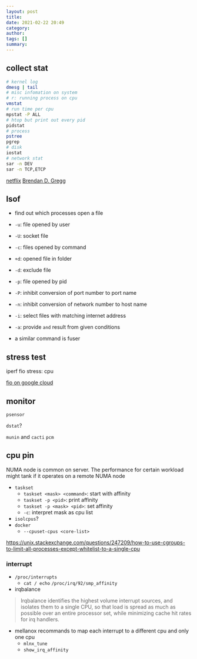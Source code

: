 ```yaml
---
layout: post
title:
date: 2021-02-22 20:49
category:
author:
tags: []
summary:
---
```


## collect stat

```bash
# kernel log
dmesg | tail
# misc infomation on system
# r: running process on cpu
vmstat
# run time per cpu
mpstat -P ALL
# htop but print out every pid
pidstat
# process
pstree
pgrep
# disk
iostat
# network stat
sar -n DEV
sar -n TCP,ETCP
```

[netflix](https://netflixtechblog.com/netflix-at-velocity-2015-linux-performance-tools-51964ddb81cf)
[Brendan D. Gregg](http://www.brendangregg.com/linuxperf.html)

## lsof

- find out which processes open a file
- `-u`: file opened by user
- `-U`: socket file
- `-c`: files opened by command
- `+d`: opened file in folder
- `-d`: exclude file
- `-p`: file opened by pid
- `-P`: inhibit conversion of port number to port name
- `-n`: inhibit conversion of network number to host name
- `-i`: select files with matching internet address
- `-a`: provide `and` result from given conditions

- a similar command is fuser

## stress test

iperf
fio
stress: cpu

[fio on google cloud](https://cloud.google.com/compute/docs/disks/benchmarking-pd-performance)

## monitor

`psensor`

`dstat`?

`munin` and `cacti`
`pcm`

## cpu pin

NUMA node is common on server.
The performance for certain workload might tank if it operates on a remote NUMA node

- `taskset`
  - `taskset <mask> <command>`: start with affinity
  - `taskset -p <pid>`: print affinity
  - `taskset -p <mask> <pid>`: set affinity
  - `-c`: interpret mask as cpu list
- `isolcpus`?
- `docker`
  - `--cpuset-cpus <core-list>`

https://unix.stackexchange.com/questions/247209/how-to-use-cgroups-to-limit-all-processes-except-whitelist-to-a-single-cpu

### interrupt

- `/proc/interrupts`
  - `cat / echo` `/proc/irq/92/smp_affinity`
- irqbalance

> Irqbalance identifies the highest volume interrupt sources, 
> and isolates them to a single CPU, 
> so that load is spread as much as possible over an entire processor set, 
> while minimizing cache hit rates for irq handlers. 

- mellanox recommands to map each interrupt to a different cpu and only one cpu
  - `mlnx_tune`
  - `show_irq_affinity`
